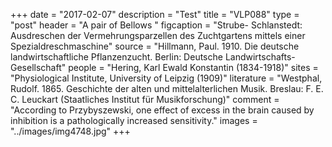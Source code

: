 +++
date = "2017-02-07"
description = "Test"
title = "VLP088"
type = "post"
header = "A pair of Bellows "
figcaption = "Strube- Schlanstedt: Ausdreschen der Vermehrungsparzellen des Zuchtgartens mittels einer Spezialdreschmaschine"
source = "Hillmann, Paul. 1910. Die deutsche landwirtschaftliche Pflanzenzucht. Berlin: Deutsche Landwirtschafts-Gesellschaft"
people = "Hering, Karl Ewald Konstantin (1834-1918)"
sites = "Physiological Institute, University of Leipzig (1909)"
literature = "Westphal, Rudolf. 1865. Geschichte der alten und mittelalterlichen Musik. Breslau: F. E. C. Leuckart (Staatliches Institut für Musikforschung)"
comment = "According to Przybyszewski, one effect of excess in the brain caused by inhibition is a pathologically increased sensitivity."
images = "../images/img4748.jpg"
+++
